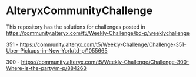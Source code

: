 # AlteryxCommunityChallenge
This repository has the solutions for challenges posted in https://community.alteryx.com/t5/Weekly-Challenge/bd-p/weeklychallenge

351 - https://community.alteryx.com/t5/Weekly-Challenge/Challenge-351-Uber-Pickups-in-New-York/td-p/1055665

300 - https://community.alteryx.com/t5/Weekly-Challenge/Challenge-300-Where-is-the-party/m-p/884263
